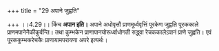 +++
title = "29 अपाने जुह्वति"

+++
।।4.29।। किंच **अपान इति।** अपाने अधोवृत्तौ प्राणमूर्ध्ववृत्तिं पूरकेण
जुह्वति पूरककाले प्राणमपानेनैकीकुर्वन्ति। तथा कुम्भकेन
प्राणापानयोरूर्ध्वाधोगती रुद्ध्वा रेचककालेऽपानं प्राणे जुह्वति। एवं
पूरककुम्भकरेचकैः प्राणायामपरायणा अपरे इत्यर्थः।
